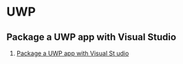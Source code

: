 # UWP

## Package a UWP app with Visual Studio

 1. [Package a UWP app with Visual St  udio](https://docs.microsoft.com/en-us/windows/uwp/packaging/packaging-uwp-apps)  